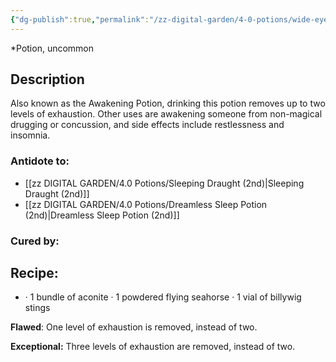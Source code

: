 ```yaml
---
{"dg-publish":true,"permalink":"/zz-digital-garden/4-0-potions/wide-eye-potion-ec/"}
---
```


*Potion, uncommon 

## Description

Also known as the Awakening Potion, drinking this potion removes up to two levels of exhaustion. Other uses are awakening someone from non-magical drugging or concussion, and side effects include restlessness and insomnia.

### Antidote to: 
 - [[zz DIGITAL GARDEN/4.0 Potions/Sleeping Draught (2nd)\|Sleeping Draught (2nd)]]
 - [[zz DIGITAL GARDEN/4.0 Potions/Dreamless Sleep Potion (2nd)\|Dreamless Sleep Potion (2nd)]]

### Cured by:


## Recipe:

- · 1 bundle of aconite
· 1 powdered flying seahorse
· 1 vial of billywig stings

**Flawed**:
One level of exhaustion is removed, instead of two.

**Exceptional:** 
Three levels of exhaustion are removed, instead of two.
